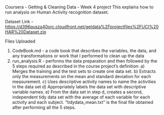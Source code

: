 Coursera - Getting & Cleaning Data - Week 4 project 
This explains how to run analysis on Human Activity recognition dataset.

Dataset Link - 
https://d396qusza40orc.cloudfront.net/getdata%2Fprojectfiles%2FUCI%20HAR%20Dataset.zip

Files Uploaded
1. CodeBook.md - a code book that describes the variables, the data, and any transformations or work that I performed to clean up the data
2. run_analysis.R - performs the data preparation and then followed by the 5 steps required as described in the course project’s definition:
a) Merges the training and the test sets to create one data set.
b) Extracts only the measurements on the mean and standard deviation for each measurement.
c) Uses descriptive activity names to name the activities in the data set
d) Appropriately labels the data set with descriptive variable names.
e) From the data set in step d, creates a second, independent tidy data set with the average of each variable for each activity and each subject.
"tidydata_mean.txt" is the final file obtained after performing all the 5 steps.
